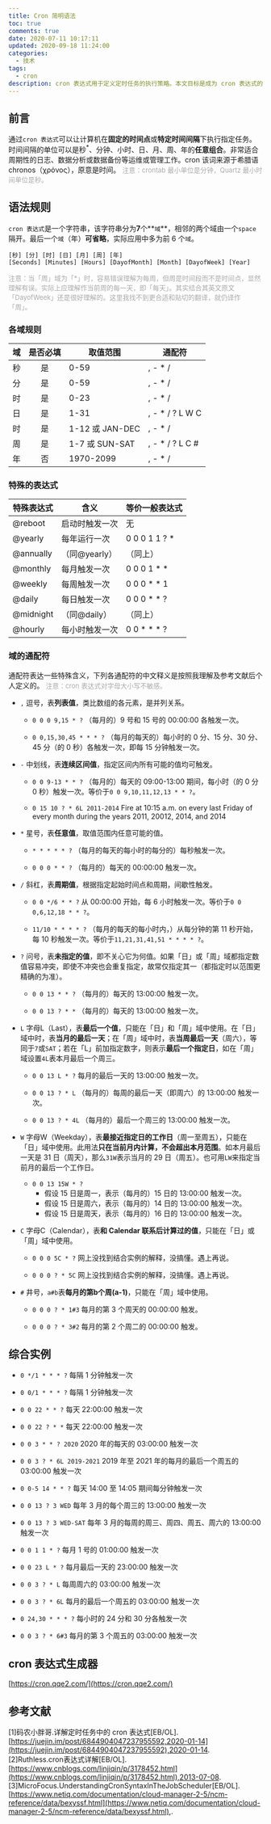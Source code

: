 ```yaml
---
title: Cron 简明语法
toc: true
comments: true
date: 2020-07-11 10:17:11
updated: 2020-09-18 11:24:00
categories:
  - 技术
tags:
  - cron
description: cron 表达式用于定义定时任务的执行策略。本文目标是成为 cron 表达式的 cheatsheet。
---
```


## 前言
通过`cron 表达式`可以让计算机在**固定的时间点**或**特定时间间隔**下执行指定任务。时间间隔的单位可以是秒<sup>*</sup>、分钟、小时、日、月、周、年的**任意组合**。非常适合周期性的日志、数据分析或数据备份等运维或管理工作。cron 该词来源于希腊语 chronos（χρόνος），原意是时间。
<font color=#aaaaaa size=2>注意：crontab 最小单位是分钟，Quartz 最小时间单位是秒。</font>


## 语法规则
`cron 表达式`是一个字符串，该字符串分为**7**个**`域`**，相邻的两个域由一个`space`隔开。最后一个`域`（年）**可省略**，实际应用中多为前 6 个`域`。
```
[秒] [分] [时] [日] [月] [周] [年]
[Seconds] [Minutes] [Hours] [DayofMonth] [Month] [DayofWeek] [Year]
```
<font color=#aaaaaa size=2>注意：当「周」域为「*」时，容易错误理解为每周，但周是时间段而不是时间点，显然理解有误。实际上应理解作当前周的每一天，即「每天」。其实结合其英文原文「DayofWeek」还是很好理解的。这里我找不到更合适和贴切的翻译，就仍译作「周」。</font>

### 各域规则
|域|是否必填|取值范围|通配符|
|-|:-:|-|-|
|秒|是|0-59           |, - * /        |
|分|是|0-59           |, - * /        |
|时|是|0-23           |, - * /        |
|日|是|1-31           |, - * / ? L W C|
|时|是|1-12 或 JAN-DEC|, - * /        |
|周|是|1-7 或 SUN-SAT |, - * / ? L C #|
|年|否|1970-2099      |, - * /        |

### 特殊的表达式
|特殊表达式 |含义         |等价一般表达式|
|-|-|-|
|@reboot   |启动时触发一次|无           |
|@yearly   |每年运行一次  |0 0 0 1 1 ? *|
|@annually |（同@yearly）|（同上）      |
|@monthly  |每月触发一次  |0 0 0 1 * *  |
|@weekly   |每周触发一次  |0 0 0 * * 1  |
|@daily    |每日触发一次  |0 0 0 * * ?  |
|@midnight |（同@daily） |（同上）      |
|@hourly   |每小时触发一次|0 0 * * * ?  |

### 域的通配符
通配符表达一些特殊含义，下列各通配符的中文释义是按照我理解及参考文献后个人定义的。
<font color=#aaaaaa size=2>注意：cron 表达式对字母大小写不敏感。</font>
- `,` 逗号，表**列表值**，类比数组的各元素，是并列关系。
  - `0 0 0 9,15 * ?`
    （每月的）9 号和 15 号的 00:00:00 各触发一次。

  - `0 0,15,30,45 * * * ?`
    （每月的每天的）每小时的 0 分、15 分、30 分、45 分（的 0 秒）各触发一次，即每 15 分钟触发一次。


- `-` 中划线，表**连续区间值**，指定区间内所有可能的值均可触发。
  - `0 0 9-13 * * ?`
    （每月的）每天的 09:00-13:00 期间，每小时（的 0 分 0 秒）触发一次。等价于`0 0 9,10,11,12,13 * * ?`。

  - `0 15 10 ? * 6L 2011-2014`
    Fire at 10:15 a.m. on every last Friday of every month during the years 2011, 20012, 2014, and 2014


- `*` 星号，表**任意值**，取值范围内任意可能的值。
  - `* * * * * ?`
    （每月的每天的每小时的每分的）每秒触发一次。

  - `0 0 0 * * ?`
    （每月的）每天的 00:00:00 触发一次。


- `/` 斜杠，表**周期值**，根据指定起始时间点和周期，间歇性触发。
  - `0 0 */6 * * ?`
    从 00:00:00 开始，每 6 小时触发一次。等价于`0 0 0,6,12,18 * * ?`。

  - `11/10 * * * * ?`
    （每月的每天的每小时内，）从每分钟的第 11 秒开始，每 10 秒触发一次。等价于`11,21,31,41,51 * * * * ?`。


- `?` 问号，表**未指定的值**，即不关心它为何值。如果「日」或「周」域都指定数值容易冲突，即使不冲突也会重复指定，故常仅指定其一（都指定时以范围更精确的为准）。
  - `0 0 13 * * ?`
    （每月的）每天的 13:00:00 触发一次。

  - `0 0 13 ? * *`
    （每月的）每天的 13:00:00 触发一次。


- `L` 字母L（Last），表**最后一个值**，只能在「日」和「周」域中使用。在「日」域中时，表**当月的最后一天**；在「周」域中时，表**当周最后一天**（周六），等同于`7`或`SAT`；若在「L」前加指定数字，则表示**最后一个指定日**，如在「周」域设置`4L`表本月最后一个周三。
  - `0 0 13 L * ?`
    每月的最后一天的 13:00:00 触发一次。

  - `0 0 13 ? * L`
    （每月的）每周的最后一天（即周六）的 13:00:00 触发一次。

  - `0 0 13 ? * 4L`
    （每月的）最后一个周三的 13:00:00 触发一次。


- `W` 字母W（Weekday），表**最接近指定日的工作日**（周一至周五），只能在「日」域中使用。此用法**只在当前月内计算，不会超出本月范围**。如本月最后一天是 31 日（周天），那么`31W`表示当月的 29 日（周五）。也可用`LW`来指定当前月的最后一个工作日。
  - `0 0 13 15W * ?`
    - 假设 15 日是周一，表示（每月的）15 日的 13:00:00 触发一次。
    - 假设 15 日是周六，表示（每月的）14 日的 13:00:00 触发一次。
    - 假设 15 日是周天，表示（每月的）16 日的 13:00:00 触发一次。


- `C` 字母C（Calendar），表**和 Calendar 联系后计算过的值**，只能在「日」或「周」域中使用。
  - `0 0 0 5C * ?`
    网上没找到结合实例的解释，没搞懂。遇上再说。

  - `0 0 0 ? * 5C`
    网上没找到结合实例的解释，没搞懂。遇上再说。


- `#` 井号，`a#b`表**每月的第b个周(a-1)**，只能在「周」域中使用。
  - `0 0 0 ? * 1#3`
    每月的第 3 个周天的 00:00:00 触发。

  - `0 0 0 ? * 3#2`
    每月的第 2 个周二的 00:00:00 触发。


## 综合实例

- `0 */1 * * * ?`
  每隔 1 分钟触发一次

- `0 0/1 * * * ?`
  每隔 1 分钟触发一次

- `0 0 22 * * ?`
  每天 22:00:00 触发一次

- `0 0 22 ? * *`
  每天 22:00:00 触发一次

- `0 0 3 * * ? 2020`
  2020 年的每天的 03:00:00 触发一次

- `0 0 3 ? * 6L 2019-2021`
  2019 年至 2021 年的每月的最后一个周五的 03:00:00 触发一次

- `0 0-5 14 * * ?`
  每天 14:00 至 14:05 期间每分钟触发一次

- `0 0 13 ? 3 WED`
  每年 3 月的每个周三的 13:00:00 触发一次

- `0 0 13 ? 3 WED-SAT`
  每年 3 月的每周的周三、周四、周五、周六的 13:00:00 触发一次

- `0 0 1 1 * ?`
  每月 1 号的 01:00:00 触发一次

- `0 0 23 L * ?`
  每月最后一天的 23:00:00 触发一次

- `0 0 3 ? * L`
  每周周六的 03:00:00 触发一次

- `0 0 3 ? * 6L`
  每月的最后一个周五的 03:00:00 触发一次

- `0 24,30 * * * ?`
  每小时的 24 分和 30 分各触发一次

- `0 0 3 ? * 6#3`
  每月的第 3 个周五的 03:00:00 触发一次


## cron 表达式生成器
[https://cron.qqe2.com/](https://cron.qqe2.com/)

## 参考文献
[1]码农小胖哥.详解定时任务中的 cron 表达式[EB/OL].[https://juejin.im/post/6844904047237955592,2020-01-14](https://juejin.im/post/6844904047237955592),2020-01-14.
[2]Ruthless.cron表达式详解[EB/OL].[https://www.cnblogs.com/linjiqin/p/3178452.html](https://www.cnblogs.com/linjiqin/p/3178452.html),2013-07-08.
[3]MicroFocus.UnderstandingCronSyntaxInTheJobScheduler[EB/OL].[https://www.netiq.com/documentation/cloud-manager-2-5/ncm-reference/data/bexyssf.html](https://www.netiq.com/documentation/cloud-manager-2-5/ncm-reference/data/bexyssf.html),.
